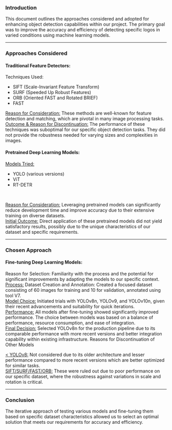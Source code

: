 ### Introduction
This document outlines the approaches considered and adopted for enhancing object detection capabilities within our project. The primary goal was to improve the accuracy and efficiency of detecting specific logos in varied conditions using machine learning models.

-------------
### Approaches Considered

#### Traditional Feature Detectors:
Techniques Used: 
- SIFT (Scale-Invariant Feature Transform)
- SURF (Speeded Up Robust Features)
- ORB (Oriented FAST and Rotated BRIEF)
- FAST

<u>Reason for Consideration:</u> These methods are well-known for feature detection and matching, which are pivotal in many image processing tasks.
<br>
<u>Outcome & Reason for Discontinuation:</u> The performance of these techniques was suboptimal for our specific object detection tasks. They did not provide the robustness needed for varying sizes and complexities in images.


#### Pretrained Deep Learning Models:</u>

<u>Models Tried:</u> 
- YOLO (various versions)
- ViT
- RT-DETR
<br>

<u>Reason for Consideration:</u> Leveraging pretrained models can significantly reduce development time and improve accuracy due to their extensive training on diverse datasets.
<br>
<u>Initial Outcome:</u> Direct application of these pretrained models did not yield satisfactory results, possibly due to the unique characteristics of our dataset and specific requirements.

----------------

### Chosen Approach</u>

#### Fine-tuning Deep Learning Models:</u>
Reason for Selection: Familiarity with the process and the potential for significant improvements by adapting the models to our specific context.
<br>
<u>Process:</u>
Dataset Creation and Annotation: Created a focused dataset consisting of 60 images for training and 10 for validation, annotated using tool V7.
<br>
<u>Model Choice:</u> Initiated trials with YOLOv8n, YOLOv9, and YOLOv10n, given their recent advancements and suitability for quick iterations.
<br>
<u>Performance:</u> All models after fine-tuning showed significantly improved performance. The choice between models was based on a balance of performance, resource consumption, and ease of integration.
<br>
<u>Final Decision:</u> Selected YOLOv8n for the production pipeline due to its comparable performance with more recent versions and better integration capability within existing infrastructure.
Reasons for Discontinuation of Other Models

<u>< YOLOv8:</u> Not considered due to its older architecture and lesser performance compared to more recent versions which are better optimized for similar tasks.
<br>
<u>SIFT/SURF/FAST/ORB:</u> These were ruled out due to poor performance on our specific dataset, where the robustness against variations in scale and rotation is critical.

-------------

### Conclusion

The iterative approach of testing various models and fine-tuning them based on specific dataset characteristics allowed us to select an optimal solution that meets our requirements for accuracy and efficiency. 